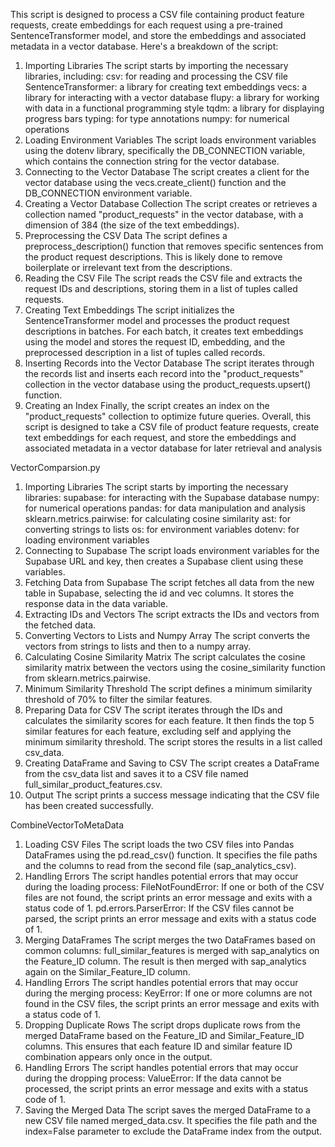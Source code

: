 This script is designed to process a CSV file containing product feature requests, create embeddings for each request using a pre-trained SentenceTransformer model, and store the embeddings and associated metadata in a vector database.
Here's a breakdown of the script:
1. Importing Libraries
The script starts by importing the necessary libraries, including:
csv: for reading and processing the CSV file
SentenceTransformer: a library for creating text embeddings
vecs: a library for interacting with a vector database
flupy: a library for working with data in a functional programming style
tqdm: a library for displaying progress bars
typing: for type annotations
numpy: for numerical operations
2. Loading Environment Variables
The script loads environment variables using the dotenv library, specifically the DB_CONNECTION variable, which contains the connection string for the vector database.
3. Connecting to the Vector Database
The script creates a client for the vector database using the vecs.create_client() function and the DB_CONNECTION environment variable.
4. Creating a Vector Database Collection
The script creates or retrieves a collection named "product_requests" in the vector database, with a dimension of 384 (the size of the text embeddings).
5. Preprocessing the CSV Data
The script defines a preprocess_description() function that removes specific sentences from the product request descriptions. This is likely done to remove boilerplate or irrelevant text from the descriptions.
6. Reading the CSV File
The script reads the CSV file and extracts the request IDs and descriptions, storing them in a list of tuples called requests.
7. Creating Text Embeddings
The script initializes the SentenceTransformer model and processes the product request descriptions in batches. For each batch, it creates text embeddings using the model and stores the request ID, embedding, and the preprocessed description in a list of tuples called records.
8. Inserting Records into the Vector Database
The script iterates through the records list and inserts each record into the "product_requests" collection in the vector database using the product_requests.upsert() function.
9. Creating an Index
Finally, the script creates an index on the "product_requests" collection to optimize future queries.
Overall, this script is designed to take a CSV file of product feature requests, create text embeddings for each request, and store the embeddings and associated metadata in a vector database for later retrieval and analysis

VectorComparsion.py 
1. Importing Libraries
The script starts by importing the necessary libraries:
supabase: for interacting with the Supabase database
numpy: for numerical operations
pandas: for data manipulation and analysis
sklearn.metrics.pairwise: for calculating cosine similarity
ast: for converting strings to lists
os: for environment variables
dotenv: for loading environment variables
2. Connecting to Supabase
The script loads environment variables for the Supabase URL and key, then creates a Supabase client using these variables.
3. Fetching Data from Supabase
The script fetches all data from the new table in Supabase, selecting the id and vec columns. It stores the response data in the data variable.
4. Extracting IDs and Vectors
The script extracts the IDs and vectors from the fetched data.
5. Converting Vectors to Lists and Numpy Array
The script converts the vectors from strings to lists and then to a numpy array.
6. Calculating Cosine Similarity Matrix
The script calculates the cosine similarity matrix between the vectors using the cosine_similarity function from sklearn.metrics.pairwise.
7. Minimum Similarity Threshold
The script defines a minimum similarity threshold of 70% to filter the similar features.
8. Preparing Data for CSV
The script iterates through the IDs and calculates the similarity scores for each feature. It then finds the top 5 similar features for each feature, excluding self and applying the minimum similarity threshold. The script stores the results in a list called csv_data.
9. Creating DataFrame and Saving to CSV
The script creates a DataFrame from the csv_data list and saves it to a CSV file named full_similar_product_features.csv.
10. Output
The script prints a success message indicating that the CSV file has been created successfully.

CombineVectorToMetaData
1. Loading CSV Files
The script loads the two CSV files into Pandas DataFrames using the pd.read_csv() function. It specifies the file paths and the columns to read from the second file (sap_analytics_csv).
2. Handling Errors
The script handles potential errors that may occur during the loading process:
FileNotFoundError: If one or both of the CSV files are not found, the script prints an error message and exits with a status code of 1.
pd.errors.ParserError: If the CSV files cannot be parsed, the script prints an error message and exits with a status code of 1.
3. Merging DataFrames
The script merges the two DataFrames based on common columns:
full_similar_features is merged with sap_analytics on the Feature_ID column.
The result is then merged with sap_analytics again on the Similar_Feature_ID column.
4. Handling Errors
The script handles potential errors that may occur during the merging process:
KeyError: If one or more columns are not found in the CSV files, the script prints an error message and exits with a status code of 1.
5. Dropping Duplicate Rows
The script drops duplicate rows from the merged DataFrame based on the Feature_ID and Similar_Feature_ID columns. This ensures that each feature ID and similar feature ID combination appears only once in the output.
6. Handling Errors
The script handles potential errors that may occur during the dropping process:
ValueError: If the data cannot be processed, the script prints an error message and exits with a status code of 1.
7. Saving the Merged Data
The script saves the merged DataFrame to a new CSV file named merged_data.csv. It specifies the file path and the index=False parameter to exclude the DataFrame index from the output.
